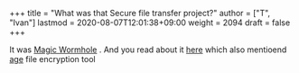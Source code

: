 +++
title = "What was that Secure file transfer project?"
author = ["T", "Ivan"]
lastmod = 2020-08-07T12:01:38+09:00
weight = 2094
draft = false
+++

It was [Magic Wormhole](https://magic-wormhole.readthedocs.io/en/latest/) . And you read about it [here](https://latacora.micro.blog/2020/02/19/stop-using-encrypted.html)
which also mentioend [age](https://github.com/FiloSottile/age) file encryption tool
